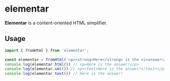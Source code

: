 # elementar

**Elementar** is a content-oriented HTML simplifier.

## Usage

```js
import { fromHtml } from 'elementar';

const elementar = fromHtml('<p><strong>Here</strong> is the <i>answer</i>!<span></span></p>');
console.log(elementar.html()) // <p>Here is the answer!</p>
console.log(elementar.xml()) // <p><text>Here is the answer!</text></p>
console.log(elementar.text()) // Here is the answer!

```

